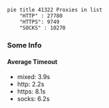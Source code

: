 
```mermaid
pie title 41322 Proxies in list
    "HTTP" : 27780
    "HTTPS": 9749
    "SOCKS" : 10270
```

### Some Info
#### Average Timeout

- mixed: 3.9s
- http: 2.2s
- https: 8.1s
- socks: 6.2s